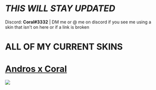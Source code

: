 # *THIS WILL STAY UPDATED*  

Discord: **Coral#3332** | DM me or @ me on discord if you see me using a skin that isn't on here or if a link is broken 

# ALL OF MY CURRENT SKINS


# [Andros x Coral](https://shigeskinss.s-ul.eu/gEfiNoTv)
![](https://i.imgur.com/CD6mvWT.png)
